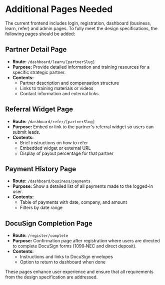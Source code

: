 # Additional Pages Needed

The current frontend includes login, registration, dashboard (business, learn, refer) and admin pages. To fully meet the design specifications, the following pages should be added:

## Partner Detail Page
- **Route:** `/dashboard/learn/[partnerSlug]`
- **Purpose:** Provide detailed information and training resources for a specific strategic partner.
- **Contents:**
  - Partner description and compensation structure
  - Links to training materials or videos
  - Contact information and external links

## Referral Widget Page
- **Route:** `/dashboard/refer/[partnerSlug]`
- **Purpose:** Embed or link to the partner's referral widget so users can submit leads.
- **Contents:**
  - Brief instructions on how to refer
  - Embedded widget or external URL
  - Display of payout percentage for that partner

## Payment History Page
- **Route:** `/dashboard/business/payments`
- **Purpose:** Show a detailed list of all payments made to the logged-in user.
- **Contents:**
  - Table of payments with date, company, and amount
  - Filters by date range

## DocuSign Completion Page
- **Route:** `/register/complete`
- **Purpose:** Confirmation page after registration where users are directed to complete DocuSign forms (1099‑NEC and direct deposit).
- **Contents:**
  - Instructions and links to DocuSign envelopes
  - Option to return to dashboard when done

These pages enhance user experience and ensure that all requirements from the design specification are addressed.

